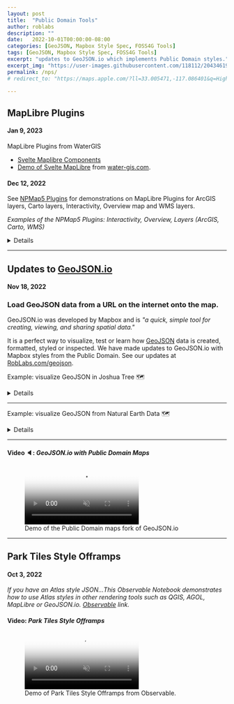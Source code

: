 ```yaml
---
layout: post
title:  "Public Domain Tools"
author: roblabs
description: ""
date:   2022-10-01T00:00:00-08:00
categories: [GeoJSON, Mapbox Style Spec, FOSS4G Tools]
tags: [GeoJSON, Mapbox Style Spec, FOSS4G Tools]
excerpt: "updates to GeoJSON.io which implements Public Domain styles."
excerpt_img: "https://user-images.githubusercontent.com/118112/204346193-0b2bf8b8-a5a2-4dda-bee8-8ff3faf7949a.png"
permalink: /nps/
# redirect_to: "https://maps.apple.com/?ll=33.005471,-117.086401&q=High%20Country%20West%20Club"

---
```


## MapLibre Plugins

#### Jan 9, 2023

MapLibre Plugins from WaterGIS

* [Svelte Maplibre Components](https://svelte.water-gis.com/)
* [Demo of Svelte MapLibre](https://demo.water-gis.com/) from [water-gis.com](https://water-gis.com).

#### Dec 12, 2022

See [NPMap5 Plugins](https://nationalparkservice.github.io/npmap5-plugins/) for demonstrations on MapLibre Plugins for ArcGIS layers, Carto layers, Interactivity, Overview map and WMS layers.

*Examples of the NPMap5 Plugins: Interactivity, Overview, Layers (ArcGIS, Carto, WMS)*
<details>
<img width="31.8%" src="https://raw.githubusercontent.com/nationalparkservice/npmap5-plugins/maplibre-gl-arcgis-rest-source/assets/maplibre-gl-arcgis-rest-source.png">
ArcGIS layer

<img width="31.8%" src="https://raw.githubusercontent.com/nationalparkservice/npmap5-plugins/maplibre-gl-carto-source/assets/Carto-Plugin-OpenStreetMap.png">
Carto layer

<img width="31.8%" src="https://github.com/nationalparkservice/npmap5-plugins/raw/maplibre-gl-interactivity/assets/maplibre-gl-interactivity.png">
Interactivity

<img width="31.8%" src="https://raw.githubusercontent.com/nationalparkservice/npmap5-plugins/maplibre-gl-overview/assets/og-image.png">
Overview map

<img width="31.8%" src="https://raw.githubusercontent.com/nationalparkservice/npmap5-plugins/maplibre-gl-wms-source/assets/NOAA-Snow-Analysis.png" >
WMS layer
</details>

---

## Updates to [GeoJSON.io](https://GeoJSON.io)

#### Nov 18, 2022

### Load GeoJSON data from a URL on the internet onto the map.

GeoJSON.io was developed by Mapbox and is *"a quick, simple tool for creating, viewing, and sharing spatial data."* 

It is a perfect way to visualize, test or learn how [GeoJSON](https://geojson.org/) data is created, formatted, styled or inspected.  We have made updates to GeoJSON.io with Mapbox styles from the Public Domain.  See our updates at [RobLabs.com/geojson](https://RobLabs.com/geojson). 

Example:  visualize GeoJSON in Joshua Tree 🗺
<details>

1.  Say you want to visualize this GeoJSON from Joshua Tree:
    1.  [https://maps.nps.gov/livemaps/api/sites?code=jotr&source=National_DataSet&format=geojson&liveinfo=true&apikey=CfJDEBe7xKJ8v6xZOMkh7AaUGF70dBe3](https://maps.nps.gov/livemaps/api/sites?code=jotr&source=National_DataSet&format=geojson&liveinfo=true&apikey=CfJDEBe7xKJ8v6xZOMkh7AaUGF70dBe3)
2.  You can open a version of GeoJSON.io with Public Domain Styles. — [RobLabs.com/geojson](https://RobLabs.com/geojson)
    1.  Since we are using a Public Domain style, we can make use of the latest Mapbox projections.
    2.  Check out the help section for details on how to import data into this tool
    <!-- 3.  ![](assets/README-2022-11-28-09-44-55.png) -->
3.  Once have opened the app, then paste your GeoJSON URL into Meta, New Window.
    1.  Sub-windows > Meta > 🪟 New Window with GeoJSON URL, then paste your GeoJSON
    2.  Or, Click on this link, which encodes the GeoJSON URL — [https://roblabs.com/geojson/#data=data:text/x-url,https%3A%2F%2Fmaps.nps.gov%2Flivemaps%2Fapi%2Fsites%3Fcode%3Djotr%26source%3DNational_DataSet%26format%3Dgeojson%26liveinfo%3Dtrue%26apikey%3DCfJDEBe7xKJ8v6xZOMkh7AaUGF70dBe3](https://roblabs.com/geojson/#data=data:text/x-url,https%3A%2F%2Fmaps.nps.gov%2Flivemaps%2Fapi%2Fsites%3Fcode%3Djotr%26source%3DNational_DataSet%26format%3Dgeojson%26liveinfo%3Dtrue%26apikey%3DCfJDEBe7xKJ8v6xZOMkh7AaUGF70dBe3)
</details>

---

Example: visualize GeoJSON from Natural Earth Data 🗺 
<details>

[Natural Earth Data](https://github.com/nvkelso/natural-earth-vector/blob/master/geojson/ne_110m_admin_0_tiny_countries.geojson) is an example that can be loaded via [GeoJSON](https://raw.githack.com/nvkelso/natural-earth-vector/master/geojson/ne_110m_admin_0_tiny_countries.geojson).

The encoded URL for the Tiny Countries GeoJSON data from Natural Earth

[https://geojson.io/#data=data:text/x-url,https%3A%2F%2Fraw.githack.com%2Fnvkelso%2Fnatural-earth-vector%2Fmaster%2Fgeojson%2Fne_110m_admin_0_tiny_countries.geojson](https://geojson.io/#data=data:text/x-url,https%3A%2F%2Fraw.githack.com%2Fnvkelso%2Fnatural-earth-vector%2Fmaster%2Fgeojson%2Fne_110m_admin_0_tiny_countries.geojson)

</details>

---
<!-- https://developer.apple.com/documentation/webkit/delivering_video_content_for_safari
* For static video files, use H.264-encoded MP4 files.
* Optimize your video playback by making use of low-power mode or by using a short video file in an image element instead of animated GIFs.
* Safari honors the `preload="metadata"`
* Video elements that include `<video autoplay>` play automatically when the video loads in Safari on macOS and iOS, only if those elements also include the playsinline attribute. 
* `autoplay` executes only if the video doesn’t contain an audio track, or if the video element includes the `muted` attribute.
 -->

#### Video 🔈:  *GeoJSON.io with Public Domain Maps*

<figure>
<video controls loop muted playsinline preload="metadata"
    width="61.8%"
    poster="https://github.com/roblabs/keynote/releases/download/GeoJSON.io/RobLabs.com-geojson.poster.png"
  >
    <source 
        src="https://github.com/roblabs/keynote/releases/download/GeoJSON.io/RobLabs.com-geojson.mov" 
        type="video/quicktime"
    >

  <track default kind="captions" srclang="en" label="English"
    src="/assets/vtt/RobLabs.com-geojson.mp3.vtt">
</video>
<figcaption>Demo of the Public Domain maps fork of GeoJSON.io
</figcaption>
</figure>

---

## Park Tiles Style Offramps

#### Oct 3, 2022

*If you have an Atlas style JSON...This Observable Notebook demonstrates how to use Atlas styles in other rendering tools such as QGIS, AGOL, MapLibre or GeoJSON.io.  [Observable](https://observablehq.com/@roblabs/park-tiles-style-offramps) link.*

#### Video:  *Park Tiles Style Offramps*

<figure>
<video controls loop muted playsinline preload="metadata"
    width="61.8%"
    poster="https://github.com/roblabs/roblabs.github.io/releases/download/nps/Park-Tiles-Offramps.png"
  >
    <source 
        src="https://github.com/roblabs/roblabs.github.io/releases/download/nps/Park-Tiles-Offramps.mov" 
        type="video/quicktime"
    >
  <!-- https://github.com/roblabs/roblabs.github.io/releases/tag/nps -->
  <track default kind="captions" srclang="en" label="English" src="">
</video>
<figcaption>Demo of Park Tiles Style Offramps from Observable.
</figcaption>
</figure>